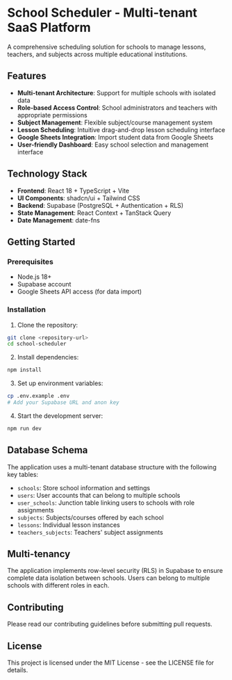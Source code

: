 # School Scheduler - Multi-tenant SaaS Platform

A comprehensive scheduling solution for schools to manage lessons, teachers, and subjects across multiple educational institutions.

## Features

- **Multi-tenant Architecture**: Support for multiple schools with isolated data
- **Role-based Access Control**: School administrators and teachers with appropriate permissions
- **Subject Management**: Flexible subject/course management system
- **Lesson Scheduling**: Intuitive drag-and-drop lesson scheduling interface
- **Google Sheets Integration**: Import student data from Google Sheets
- **User-friendly Dashboard**: Easy school selection and management interface

## Technology Stack

- **Frontend**: React 18 + TypeScript + Vite
- **UI Components**: shadcn/ui + Tailwind CSS
- **Backend**: Supabase (PostgreSQL + Authentication + RLS)
- **State Management**: React Context + TanStack Query
- **Date Management**: date-fns

## Getting Started

### Prerequisites
- Node.js 18+ 
- Supabase account
- Google Sheets API access (for data import)

### Installation

1. Clone the repository:
```bash
git clone <repository-url>
cd school-scheduler
```

2. Install dependencies:
```bash
npm install
```

3. Set up environment variables:
```bash
cp .env.example .env
# Add your Supabase URL and anon key
```

4. Start the development server:
```bash
npm run dev
```

## Database Schema

The application uses a multi-tenant database structure with the following key tables:

- `schools`: Store school information and settings
- `users`: User accounts that can belong to multiple schools
- `user_schools`: Junction table linking users to schools with role assignments
- `subjects`: Subjects/courses offered by each school
- `lessons`: Individual lesson instances
- `teachers_subjects`: Teachers' subject assignments

## Multi-tenancy

The application implements row-level security (RLS) in Supabase to ensure complete data isolation between schools. Users can belong to multiple schools with different roles in each.

## Contributing

Please read our contributing guidelines before submitting pull requests.

## License

This project is licensed under the MIT License - see the LICENSE file for details.
